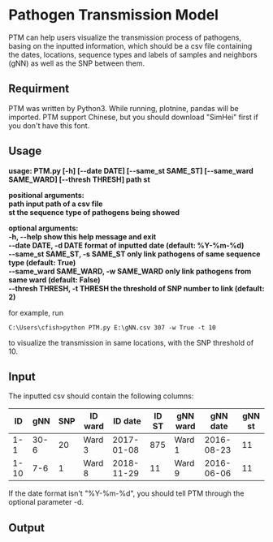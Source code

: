 # Pathogen Transmission Model
PTM can help users visualize the transmission process of pathogens, basing on the inputted information, which should be a csv file containing the dates, locations, sequence types and labels of samples and neighbors (gNN) as well as the SNP between them.  

## Requirment
PTM was written by Python3. While running, plotnine, pandas will be imported. PTM support Chinese, but you should download "SimHei" first if you don't have this font.  

## Usage
**usage: PTM.py [-h] [--date DATE] [--same_st SAME_ST] [--same_ward SAME_WARD] [--thresh THRESH] path st**  

**positional arguments:  
  path                                  input path of a csv file  
  st                                    the sequence type of pathogens being showed**  

**optional arguments:  
  -h, --help                            show this help message and exit  
  --date DATE, -d DATE                  format of inputted date (default: %Y-%m-%d)  
  --same_st SAME_ST, -s SAME_ST         only link pathogens of same sequence type (default: True)  
  --same_ward SAME_WARD, -w SAME_WARD   only link pathogens from same ward (default: False)  
  --thresh THRESH, -t THRESH            the threshold of SNP number to link (default: 2)**  

for example, run  
```
C:\Users\cfish>python PTM.py E:\gNN.csv 307 -w True -t 10
```
to visualize the transmission in same locations, with the SNP threshold of 10.  

## Input
The inputted csv should contain the following columns:  

 ID | gNN | SNP | ID ward | ID date | ID ST | gNN ward | gNN date | gNN st 
 ---- | ---- | ---- | ---- | ---- | ---- | ---- | ---- | ----
 1-1 | 30-6 | 20 | Ward 3 | 2017-01-08 | 875 | Ward 1 | 2016-08-23 | 11
 1-10 | 7-6 | 1 | Ward 8 | 2018-11-29 | 11 | Ward 9 | 2016-06-06 | 11
 
 If the date format isn't "%Y-%m-%d", you should tell PTM through the optional parameter -d.
 
 ## Output
 
